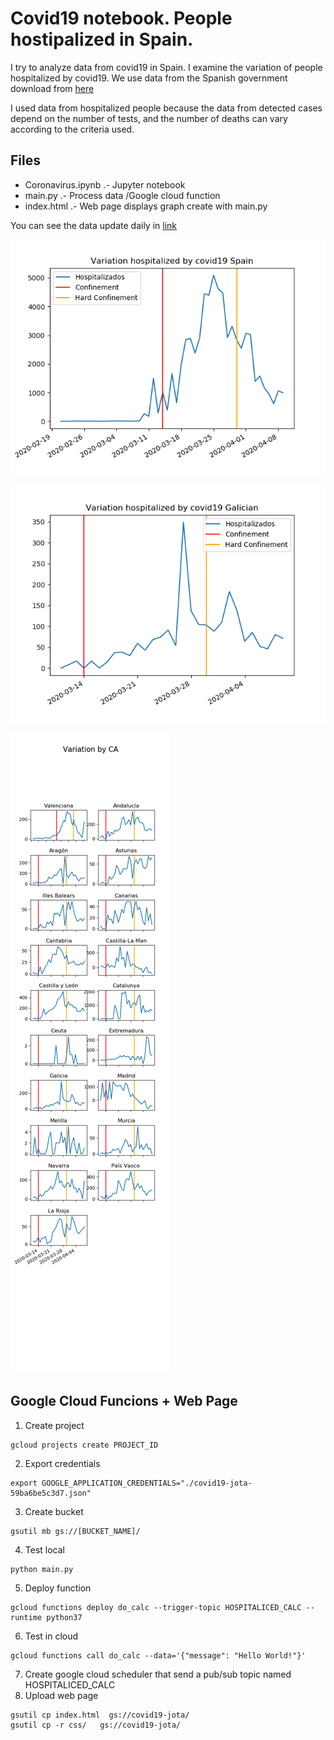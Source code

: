 # Covid19 notebook. People hostipalized in Spain.
I try to analyze data from covid19 in Spain. 
I examine the variation of people hospitalized by covid19. 
We use data from the Spanish government download from 
[here](https://covid19.isciii.es/resources/serie_historica_acumulados.csv)

I used data from hospitalized people because the data from detected cases  depend on the number of tests, 
and the number of deaths can vary according to the criteria used.

## Files
* Coronavirus.ipynb .- Jupyter notebook
* main.py .- Process data /Google cloud function
* index.html .- Web page displays graph create with main.py

You can see the data update daily in [link](https://storage.googleapis.com/covid19-jota/index.html)




![Spain](./Variation_sp.png)

![Galician](./Variation_ga.png)

![Comunity](./Variation_ca.png)


## Google Cloud Funcions + Web Page
1. Create project
```console
gcloud projects create PROJECT_ID
```
2. Export credentials
```console
export GOOGLE_APPLICATION_CREDENTIALS="./covid19-jota-59ba6be5c3d7.json"
```
3. Create bucket
```console
gsutil mb gs://[BUCKET_NAME]/
```
4. Test local
```console
python main.py
```
5. Deploy function
```console
gcloud functions deploy do_calc --trigger-topic HOSPITALICED_CALC --runtime python37
```
6. Test in cloud
```console
gcloud functions call do_calc --data='{"message": "Hello World!"}'
```

7. Create google cloud scheduler that send a pub/sub topic named HOSPITALICED_CALC
8. Upload web page
```console
gsutil cp index.html  gs://covid19-jota/
gsutil cp -r css/   gs://covid19-jota/
```
